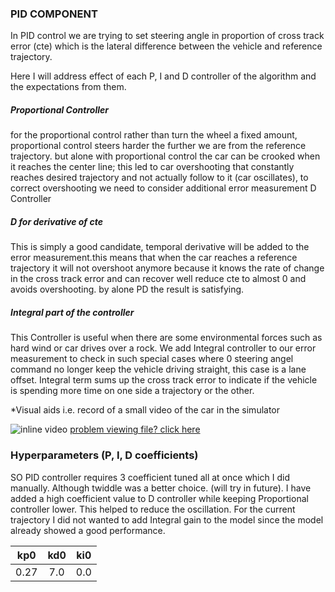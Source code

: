 ### PID COMPONENT

In PID control we are trying to set steering angle in proportion of  cross track error (cte) which is the lateral difference between the vehicle and reference trajectory.

Here I will address effect of each P, I and D controller of the algorithm and the expectations from them.

##### Proportional Controller

for the proportional control rather than turn the wheel a fixed amount, proportional control steers harder the further we are from the reference trajectory. but alone with proportional control the car can be crooked when it reaches the center line; this led to car overshooting that constantly reaches desired trajectory and not actually follow to it (car oscillates), to correct overshooting we need to consider additional error measurement D Controller

##### D for derivative of cte
 This is simply a good candidate, temporal derivative will be added to the error measurement.this means that when the car reaches a reference trajectory it will not overshoot anymore because it knows the rate of change in the cross track error and can recover well reduce cte to almost 0 and avoids overshooting. by alone PD the result is satisfying.

##### Integral part of the controller

This Controller is useful when there are some environmental forces such as hard wind or car drives over a rock. We add Integral controller to our error measurement to check in such special cases where 0 steering angel command no longer keep the vehicle driving straight, this case is a lane offset. Integral term sums up the cross track error to indicate if the vehicle is spending more time on one side a trajectory or the other. 


 


*Visual aids i.e. record of a small video of the car in the simulator 

 
![inline video](http://g.recordit.co/89jbEDbiAT.gif "final")
[problem viewing file? click here](http://g.recordit.co/89jbEDbiAT.gif)
### Hyperparameters (P, I, D coefficients)



 SO PID controller requires 3 coefficient tuned all at once which I did manually. Although twiddle was a better choice. (will try in future). I have added a high coefficient value to D controller while keeping Proportional controller lower. This helped to reduce the oscillation. For the current trajectory I did not wanted to add Integral gain to the model since the model already showed a good performance.



 |  kp0 | kd0 | ki0 |
| ------------- |:-------------:|:-------------:|
|  0.27| 7.0 | 0.0|
